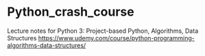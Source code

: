 # Python_crash_course
Lecture notes for Python 3: Project-based Python, Algorithms, Data Structures
https://www.udemy.com/course/python-programming-algorithms-data-structures/
